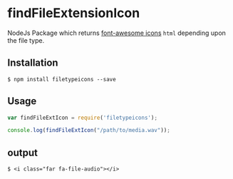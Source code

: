 # findFileExtensionIcon
NodeJs Package which returns [font-awesome icons](https://fontawesome.com/icons) `html` depending upon the file type.

## Installation

    $ npm install filetypeicons --save

## Usage

```js
var findFileExtIcon = require('filetypeicons');

console.log(findFileExtIcon("/path/to/media.wav"));
```

## output

    $ <i class="far fa-file-audio"></i>

